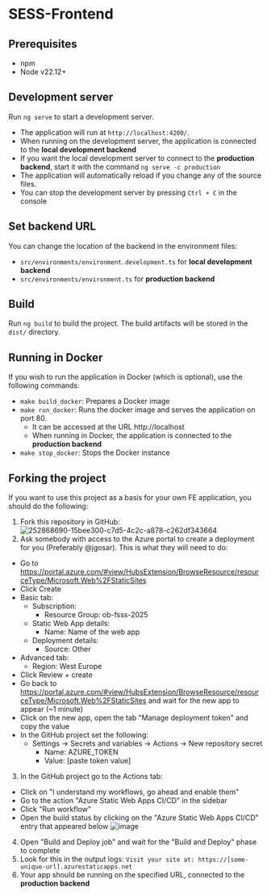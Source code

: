 # SESS-Frontend

## Prerequisites
- npm
- Node v22.12+

## Development server
Run `ng serve` to start a development server.
- The application will run at `http://localhost:4200/`.
- When running on the development server, the application is connected to the **local development backend**
- If you want the local development server to connect to the **production backend**, start it with the command `ng serve -c production`
- The application will automatically reload if you change any of the source files.
- You can stop the development server by pressing `Ctrl + C` in the console

## Set backend URL
You can change the location of the backend in the environment files:
- `src/environments/environment.development.ts` for **local development backend**
- `src/environments/environment.ts` for **production backend**

## Build
Run `ng build` to build the project. The build artifacts will be stored in the `dist/` directory.

## Running in Docker
If you wish to run the application in Docker (which is optional), use the following commands:
- `make build_docker`: Prepares a Docker image
- `make run_docker`: Runs the docker image and serves the application on port 80.
  - It can be accessed at the URL http://localhost
  - When running in Docker, the application is connected to the **production backend**
- `make stop_docker`: Stops the Docker instance

## Forking the project
If you want to use this project as a basis for your own FE application, you should do the following:
1. Fork this repository in GitHub:
![252868690-15bee300-c7d5-4c2c-a878-c262df343664](https://github.com/ob-fsss-2024/frontend/assets/36840705/31571571-bebe-457c-a3a5-843289b2f0f7)
2. Ask somebody with access to the Azure portal to create a deployment for you (Preferably @jgosar). This is what they will need to do:
- Go to https://portal.azure.com/#view/HubsExtension/BrowseResource/resourceType/Microsoft.Web%2FStaticSites
- Click Create
- Basic tab:
  - Subscription:
    - Resource Group: ob-fsss-2025
  - Static Web App details:
    - Name: Name of the web app
  - Deployment details:
    - Source: Other
- Advanced tab:
  - Region: West Europe
- Click Review + create
- Go back to https://portal.azure.com/#view/HubsExtension/BrowseResource/resourceType/Microsoft.Web%2FStaticSites and wait for the new app to appear (~1 minute)
- Click on the new app, open the tab "Manage deployment token" and copy the value
- In the GitHub project set the following:
  - Settings -> Secrets and variables -> Actions -> New repository secret
    - Name: AZURE_TOKEN
    - Value: [paste token value]
3. In the GitHub project go to the Actions tab:
  - Click on "I understand my workflows, go ahead and enable them"
  - Go to the action "Azure Static Web Apps CI/CD" in the sidebar
  - Click "Run workflow"
  - Open the build status by clicking on the "Azure Static Web Apps CI/CD" entry that appeared below
 ![image](https://github.com/ob-fsss-2024/frontend/assets/36840705/c69c822f-8f3e-448d-803d-1d691e63c819)
4. Open "Build and Deploy job" and wait for the "Build and Deploy" phase to complete
5. Look for this in the output logs: `Visit your site at: https://[some-unique-url].azurestaticapps.net`
6. Your app should be running on the specified URL, connected to the **production backend**

